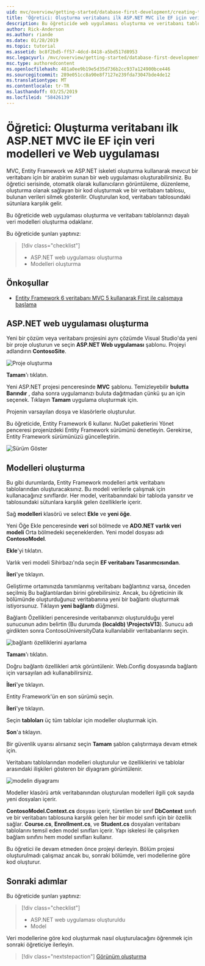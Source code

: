 ```yaml
---
uid: mvc/overview/getting-started/database-first-development/creating-the-web-application
title: 'Öğretici: Oluşturma veritabanı ilk ASP.NET MVC ile EF için veri modelleri ve Web uygulaması'
description: Bu öğreticide web uygulaması oluşturma ve veritabanı tablolarınızı dayalı veri modelleri oluşturma odaklanır.
author: Rick-Anderson
ms.author: riande
ms.date: 01/28/2019
ms.topic: tutorial
ms.assetid: bc8f2bd5-ff57-4dcd-8418-a5bd517d8953
msc.legacyurl: /mvc/overview/getting-started/database-first-development/creating-the-web-application
msc.type: authoredcontent
ms.openlocfilehash: 481a0ee9b19e5d35d736b2cc937a124900bce446
ms.sourcegitcommit: 289e051cc8a90e8f7127e239fda73047bde4de12
ms.translationtype: MT
ms.contentlocale: tr-TR
ms.lasthandoff: 03/25/2019
ms.locfileid: "58426139"
---
```

# <a name="tutorial-create-the-the-web-application-and-data-models-for-ef-database-first-with-aspnet-mvc"></a>Öğretici: Oluşturma veritabanı ilk ASP.NET MVC ile EF için veri modelleri ve Web uygulaması

 MVC, Entity Framework ve ASP.NET iskeleti oluşturma kullanarak mevcut bir veritabanı için bir arabirim sunan bir web uygulaması oluşturabilirsiniz. Bu öğretici serisinde, otomatik olarak kullanıcıların görüntüleme, düzenleme, oluşturma olanak sağlayan bir kod oluşturmak ve bir veritabanı tablosu, bulunan verileri silmek gösterilir. Oluşturulan kod, veritabanı tablosundaki sütunlara karşılık gelir.

Bu öğreticide web uygulaması oluşturma ve veritabanı tablolarınızı dayalı veri modelleri oluşturma odaklanır.

Bu öğreticide şunları yaptınız:

> [!div class="checklist"]
> * ASP.NET web uygulaması oluşturma
> * Modelleri oluşturma

## <a name="prerequisites"></a>Önkoşullar

* [Entity Framework 6 veritabanı MVC 5 kullanarak First ile çalışmaya başlama](setting-up-database.md)

## <a name="create-an-aspnet-web-app"></a>ASP.NET web uygulaması oluşturma

Yeni bir çözüm veya veritabanı projesini aynı çözümde Visual Studio'da yeni bir proje oluşturun ve seçin **ASP.NET Web uygulaması** şablonu. Projeyi adlandırın **ContosoSite**.

![Proje oluşturma](creating-the-web-application/_static/image1.png)

**Tamam**'ı tıklatın.

Yeni ASP.NET projesi penceresinde **MVC** şablonu. Temizleyebilir **bulutta Barındır** , daha sonra uygulamanızı buluta dağıtmadan çünkü şu an için seçenek. Tıklayın **Tamam** uygulama oluşturmak için.

Projenin varsayılan dosya ve klasörlerle oluşturulur.

Bu öğreticide, Entity Framework 6 kullanır. NuGet paketlerini Yönet penceresi projenizdeki Entity Framework sürümünü denetleyin. Gerekirse, Entity Framework sürümünüzü güncelleştirin.

![Sürüm Göster](creating-the-web-application/_static/image3.png)

## <a name="generate-the-models"></a>Modelleri oluşturma

Bu gibi durumlarda, Entity Framework modelleri artık veritabanı tablolarından oluşturacaksınız. Bu modeli verilerle çalışmak için kullanacağınız sınıflardır. Her model, veritabanındaki bir tabloda yansıtır ve tablosundaki sütunlara karşılık gelen özelliklerle içerir.

Sağ **modelleri** klasörü ve select **Ekle** ve **yeni öğe**.

Yeni Öğe Ekle penceresinde **veri** sol bölmede ve **ADO.NET varlık veri modeli** Orta bölmedeki seçeneklerden. Yeni model dosyası adı **ContosoModel**.

**Ekle**'yi tıklatın.

Varlık veri modeli Sihirbazı'nda seçin **EF veritabanı Tasarımcısından**.

**İleri**'ye tıklayın.

Geliştirme ortamınızda tanımlanmış veritabanı bağlantınız varsa, önceden seçilmiş Bu bağlantılardan birini görebilirsiniz. Ancak, bu öğreticinin ilk bölümünde oluşturduğunuz veritabanına yeni bir bağlantı oluşturmak istiyorsunuz. Tıklayın **yeni bağlantı** düğmesi.

Bağlantı Özellikleri penceresinde veritabanınızı oluşturulduğu yerel sunucunun adını belirtin (Bu durumda **(localdb) \ProjectsV13**). Sunucu adı girdikten sonra ContosoUniversityData kullanılabilir veritabanlarını seçin.

![bağlantı özelliklerini ayarlama](creating-the-web-application/_static/image8.png)

**Tamam**'ı tıklatın.

Doğru bağlantı özellikleri artık görüntülenir. Web.Config dosyasında bağlantı için varsayılan adı kullanabilirsiniz.

**İleri**'ye tıklayın.

Entity Framework'ün en son sürümü seçin.

**İleri**'ye tıklayın.

Seçin **tabloları** üç tüm tablolar için modeller oluşturmak için.

**Son**'a tıklayın.

Bir güvenlik uyarısı alırsanız seçin **Tamam** şablon çalıştırmaya devam etmek için.

Veritabanı tablolarından modelleri oluşturulur ve özelliklerini ve tablolar arasındaki ilişkileri gösteren bir diyagram görüntülenir.

![modelin diyagramı](creating-the-web-application/_static/image11.png)

Modeller klasörü artık veritabanından oluşturulan modelleri ilgili çok sayıda yeni dosyaları içerir.

**ContosoModel.Context.cs** dosyası içerir, türetilen bir sınıf **DbContext** sınıfı ve bir veritabanı tablosuna karşılık gelen her bir model sınıfı için bir özellik sağlar. **Course.cs**, **Enrollment.cs**, ve **Student.cs** dosyaları veritabanı tablolarını temsil eden model sınıfları içerir. Yapı iskelesi ile çalışırken bağlam sınıfını hem model sınıfları kullanır.

Bu öğretici ile devam etmeden önce projeyi derleyin. Bölüm projesi oluşturulmadı çalışmaz ancak bu, sonraki bölümde, veri modellerine göre kod oluşturur.

## <a name="next-steps"></a>Sonraki adımlar

Bu öğreticide şunları yaptınız:

> [!div class="checklist"]
> * ASP.NET web uygulaması oluşturuldu
> * Model

Veri modellerine göre kod oluşturmak nasıl oluşturulacağını öğrenmek için sonraki öğreticiye ilerleyin.
> [!div class="nextstepaction"]
> [Görünüm oluşturma](generating-views.md)

